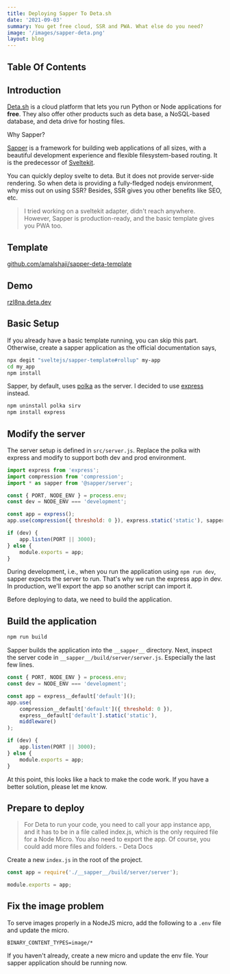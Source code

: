 ```yaml
---
title: Deploying Sapper To Deta.sh
date: '2021-09-03'
summary: You get free cloud, SSR and PWA. What else do you need?
image: '/images/sapper-deta.png'
layout: blog
---
```


## Table Of Contents

## Introduction

[Deta.sh](https://deta.sh) is a cloud platform that lets you run Python or Node applications for **free**. They also offer other products such as deta base, a NoSQL-based database, and deta drive for hosting files.

Why Sapper?

[Sapper](https://sapper.svelte.dev) is a framework for building web applications of all sizes, with a beautiful development experience and flexible filesystem-based routing. It is the predecessor of [Sveltekit](https://kit.svelte.dev/).

You can quickly deploy svelte to deta. But it does not provide server-side rendering. So when deta is providing a fully-fledged nodejs environment, why miss out on using SSR? Besides, SSR gives you other benefits like SEO, etc.

> I tried working on a sveltekit adapter, didn't reach anywhere. However, Sapper is production-ready, and the basic template gives you PWA too.

## Template

[github.com/amalshaji/sapper-deta-template](https://github.com/amalshaji/sapper-deta-template)

## Demo

[rzl8na.deta.dev](https://rzl8na.deta.dev)

## Basic Setup

If you already have a basic template running, you can skip this part. Otherwise, create a sapper application as the official documentation says,

```bash
npx degit "sveltejs/sapper-template#rollup" my-app
cd my_app
npm install
```

Sapper, by default, uses [polka](https://github.com/lukeed/polka) as the server. I decided to use [express](https://github.com/expressjs/express) instead.

```bash
npm uninstall polka sirv
npm install express
```

## Modify the server

The server setup is defined in `src/server.js`. Replace the polka with express and modify to support both dev and prod environment.

```js
import express from 'express';
import compression from 'compression';
import * as sapper from '@sapper/server';

const { PORT, NODE_ENV } = process.env;
const dev = NODE_ENV === 'development';

const app = express();
app.use(compression({ threshold: 0 }), express.static('static'), sapper.middleware());

if (dev) {
	app.listen(PORT || 3000);
} else {
	module.exports = app;
}
```

During development, i.e., when you run the application using `npm run dev`, sapper expects the server to run. That's why we run the express app in dev. In production, we'll export the app so another script can import it.

Before deploying to data, we need to build the application.

## Build the application

```bash
npm run build
```

Sapper builds the application into the `__sapper__` directory. Next, inspect the server code in `__sapper__/build/server/server.js`. Especially the last few lines.

```js
const { PORT, NODE_ENV } = process.env;
const dev = NODE_ENV === 'development';

const app = express__default['default']();
app.use(
	compression__default['default']({ threshold: 0 }),
	express__default['default'].static('static'),
	middleware()
);

if (dev) {
	app.listen(PORT || 3000);
} else {
	module.exports = app;
}
```

At this point, this looks like a hack to make the code work. If you have a better solution, please let me know.

## Prepare to deploy

> For Deta to run your code, you need to call your app instance app, and it has to be in a file called index.js, which is the only required file for a Node Micro. You also need to export the app. Of course, you could add more files and folders. - Deta Docs

Create a new `index.js` in the root of the project.

```js
const app = require('./__sapper__/build/server/server');

module.exports = app;
```

## Fix the image problem

To serve images properly in a NodeJS micro, add the following to a `.env` file and update the micro.

```shell
BINARY_CONTENT_TYPES=image/*
```

If you haven't already, create a new micro and update the env file. Your sapper application should be running now.
